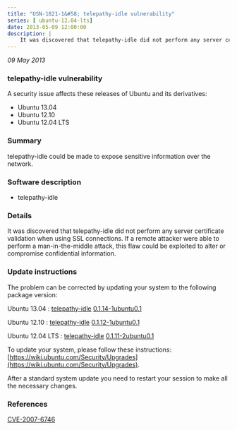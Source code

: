 ```yaml
---
title: "USN-1821-1&#58; telepathy-idle vulnerability"
series: [ ubuntu-12.04-lts]
date: 2013-05-09 12:00:00
description: |
    It was discovered that telepathy-idle did not perform any server certificate validation when using SSL connections. If a remote attacker were able to perform a man-in-the-middle attack, this flaw could be exploited to alter or compromise confidential information. 
--- 
```

 
 

*09 May 2013*

### telepathy-idle vulnerability

A security issue affects these releases of Ubuntu and its derivatives:

* Ubuntu 13.04
* Ubuntu 12.10
* Ubuntu 12.04 LTS

### Summary

telepathy-idle could be made to expose sensitive information over the network.

### Software description

* telepathy-idle 

### Details

It was discovered that telepathy-idle did not perform any server certificate validation when using SSL connections. If a remote attacker were able to perform a man-in-the-middle attack, this flaw could be exploited to alter or compromise confidential information. 

### Update instructions

The problem can be corrected by updating your system to the following package version:

Ubuntu 13.04
 : [telepathy-idle](https://launchpad.net/ubuntu/+source/telepathy-idle) <span> [0.1.14-1ubuntu0.1](https://launchpad.net/ubuntu/+source/telepathy-idle/0.1.14-1ubuntu0.1) </span> 

Ubuntu 12.10
 : [telepathy-idle](https://launchpad.net/ubuntu/+source/telepathy-idle) <span> [0.1.12-1ubuntu0.1](https://launchpad.net/ubuntu/+source/telepathy-idle/0.1.12-1ubuntu0.1) </span> 

Ubuntu 12.04 LTS
 : [telepathy-idle](https://launchpad.net/ubuntu/+source/telepathy-idle) <span> [0.1.11-2ubuntu0.1](https://launchpad.net/ubuntu/+source/telepathy-idle/0.1.11-2ubuntu0.1) </span> 

To update your system, please follow these instructions: [https://wiki.ubuntu.com/Security/Upgrades](https://wiki.ubuntu.com/Security/Upgrades).

After a standard system update you need to restart your session to make all the necessary changes. 

### References

 
 [CVE-2007-6746](http://people.ubuntu.com/~ubuntu-security/cve/CVE-2007-6746)
 


